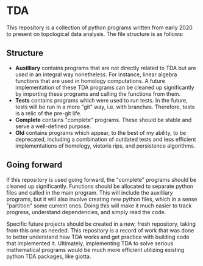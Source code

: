 # TDA

This repository is a collection of python programs written from early 2020 to present on topological data analysis. The file structure is as follows: 

## Structure 

- __Auxilliary__ contains programs that are not directly related to TDA but are used in an integral way nonetheless. For instance, linear algebra functions that are used in homology computations. A future implementation of these TDA programs can be cleaned up significantly by importing these programs and calling the functions from them.
- __Tests__ contains programs which were used to run tests. In the future, tests will be run in a more "git" way, i.e. with branches. Therefore, tests is a relic of the pre-git life. 
- __Complete__ contains "complete" programs. These should be stable and serve a well-defined purpose.
- __Old__ contains programs which appear, to the best of my ability, to be deprecated, including a combination of outdated tests and less efficient implementations of homology, vietoris rips, and persistence algorithms.

## Going forward 

If this repository is used going forward, the "complete" programs should be cleaned up significantly. Functions should be allocated to separate python files and called in the main program. This will include the auxilliary programs, but it will also involve creating new python files, which in a sense "partition" some current ones. Doing this will make it much easier to track progress, understand dependencies, and simply read the code.  

Specific future projects should be created in a new, fresh repository, taking from this one as needed. This repository is a record of work that was done to better understand how TDA works and get practice with building code that implemented it. Ultimately, implementing TDA to solve serious mathematical programs would be much more efficient utilizing existing python TDA packages, like giotta. 

